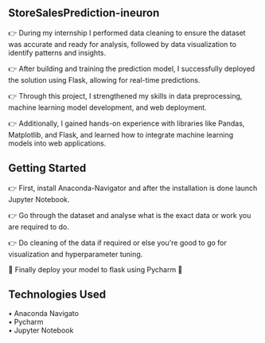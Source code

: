 ## StoreSalesPrediction-ineuron

👉 During my internship I performed data cleaning to ensure the dataset was accurate and ready for analysis, followed by data visualization to identify patterns and insights.

👉 After building and training the prediction model, I successfully deployed the solution using Flask, allowing for real-time predictions.

👉 Through this project, I strengthened my skills in data preprocessing, machine learning model development, and web deployment. 

👉 Additionally, I gained hands-on experience with libraries like Pandas, Matplotlib, and Flask, and learned how to integrate machine learning models into web applications.

## Getting Started

👉 First, install Anaconda-Navigator and after the installation is done launch Jupyter Notebook.

👉 Go through the dataset and analyse what is the exact data or work you are required to do.

👉 Do cleaning of the data if required or else you're good to go for visualization and hyperparameter tuning.

🏁 Finally deploy your model to flask using Pycharm 🤗

## Technologies Used
• Anaconda Navigato\
• Pycharm\
• Jupyter Notebook

